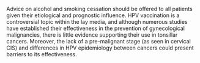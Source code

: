Advice on alcohol and smoking cessation should be offered to all patients given their etiological and prognostic influence. HPV vaccination is a controversial topic within the lay media, and although numerous studies have established their effectiveness in the prevention of gynecological malignancies, there is little evidence supporting their use in tonsillar cancers. Moreover, the lack of a pre-malignant stage (as seen in cervical CIS) and differences in HPV epidemiology between cancers could present barriers to its effectiveness.